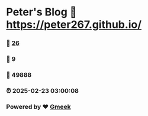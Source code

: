 # Peter's Blog :link: https://peter267.github.io/ 
### :page_facing_up: [26](https://peter267.github.io//tag.html) 
### :speech_balloon: 9 
### :hibiscus: 49888 
### :alarm_clock: 2025-02-23 03:00:08 
### Powered by :heart: [Gmeek](https://github.com/Meekdai/Gmeek)

